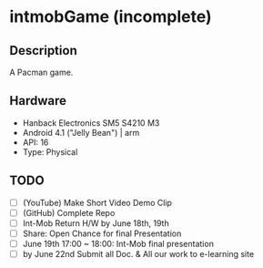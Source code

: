 ﻿# intmobGame (incomplete)

## Description
A Pacman game.

## Hardware
- Hanback Electronics SM5 S4210 M3
- Android 4.1 ("Jelly Bean") | arm
- API: 16
- Type: Physical

## TODO
- [ ] (YouTube) Make Short Video Demo Clip
- [ ] (GitHub) Complete Repo
- [ ] Int-Mob Return H/W by June 18th, 19th
- [ ] Share: Open Chance for final Presentation
- [ ] June 19th 17:00 ~ 18:00: Int-Mob final presentation
- [ ] by June 22nd Submit all Doc. & All our work to e-learning site

